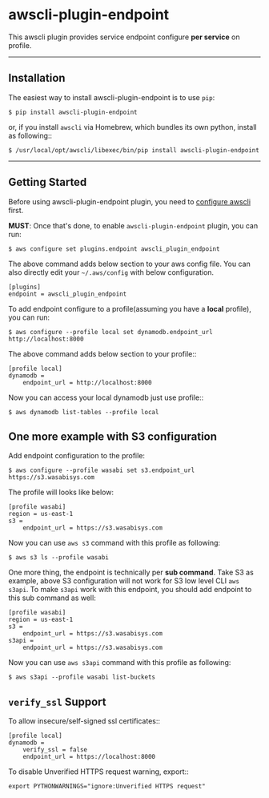 awscli-plugin-endpoint
=============

This awscli plugin provides service endpoint configure **per service** on profile.

------------
Installation
------------

The easiest way to install awscli-plugin-endpoint is to use `pip`:

    $ pip install awscli-plugin-endpoint

or, if you install `awscli` via Homebrew, which bundles its own python, install as following::

    $ /usr/local/opt/awscli/libexec/bin/pip install awscli-plugin-endpoint


---------------
Getting Started
---------------

Before using awscli-plugin-endpoint plugin, you need to [configure awscli](http://docs.aws.amazon.com/cli/latest/userguide/cli-chap-getting-started.html) first.

**MUST**: Once that's done, to enable `awscli-plugin-endpoint` plugin, you can run:

    $ aws configure set plugins.endpoint awscli_plugin_endpoint

The above command adds below section to your aws config file. You can also directly edit your `~/.aws/config` with below configuration.

    [plugins]
    endpoint = awscli_plugin_endpoint

To add endpoint configure to a profile(assuming you have a **local** profile), you can run:

    $ aws configure --profile local set dynamodb.endpoint_url http://localhost:8000

The above command adds below section to your profile::

    [profile local]
    dynamodb =
        endpoint_url = http://localhost:8000

Now you can access your local dynamodb just use profile::

    $ aws dynamodb list-tables --profile local

## One more example with S3 configuration

Add endpoint configuration to the profile:

    $ aws configure --profile wasabi set s3.endpoint_url https://s3.wasabisys.com

The profile will looks like below:

    [profile wasabi]
    region = us-east-1
    s3 =
        endpoint_url = https://s3.wasabisys.com

Now you can use `aws s3` command with this profile as following:

    $ aws s3 ls --profile wasabi

One more thing, the endpoint is technically per **sub command**. Take S3 as example, above S3 configuration will not work for S3 low level CLI `aws s3api`.  To make `s3api` work with this endpoint, you should add endpoint to this sub command as well:

    [profile wasabi]
    region = us-east-1
    s3 =
        endpoint_url = https://s3.wasabisys.com
    s3api =
        endpoint_url = https://s3.wasabisys.com

Now you can use `aws s3api` command with this profile as following:

    $ aws s3api --profile wasabi list-buckets


`verify_ssl` Support
------------------
To allow insecure/self-signed ssl certificates::

    [profile local]
    dynamodb =
        verify_ssl = false
        endpoint_url = https://localhost:8000

To disable Unverified HTTPS request warning, export::

    export PYTHONWARNINGS="ignore:Unverified HTTPS request"
